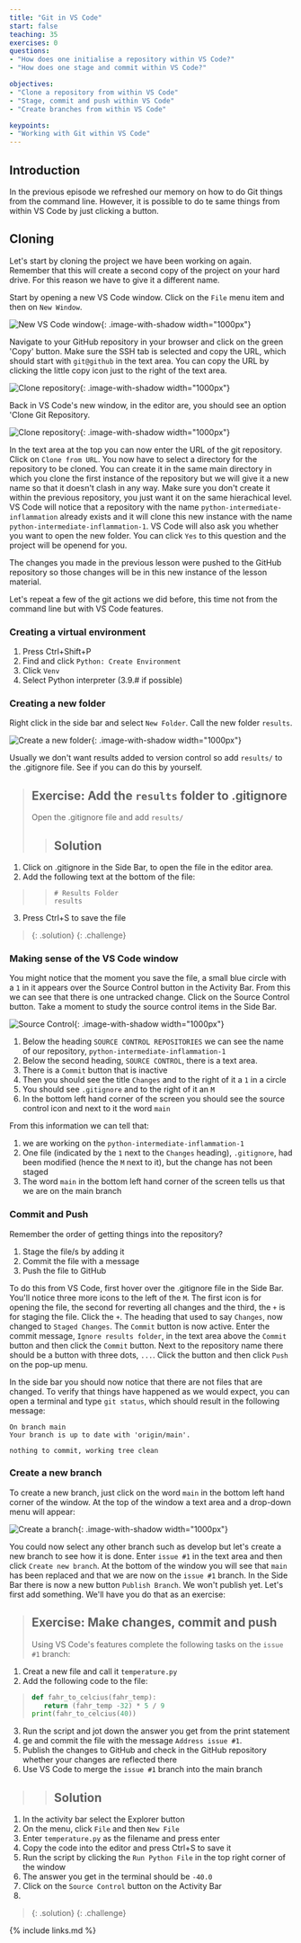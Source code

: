 ```yaml
---
title: "Git in VS Code"
start: false
teaching: 35
exercises: 0
questions:
- "How does one initialise a repository within VS Code?"
- "How does one stage and commit within VS Code?"

objectives:
- "Clone a repository from within VS Code"
- "Stage, commit and push within VS Code"
- "Create branches from within VS Code"

keypoints:
- "Working with Git within VS Code"
---
```


## Introduction
In the previous episode we refreshed our memory on how to do Git things from the command line. However, it is possible to do 
te same things from within VS Code by just clicking a button.

## Cloning
Let's start by cloning the project we have been working on again. Remember that this will create a second copy of the project 
on your hard drive. For this reason we have to give it a different name.

Start by opening a new VS Code window. Click on the `File` menu item and then on `New Window`.

![New VS Code window](../fig/vsc/21_new_window.png){: .image-with-shadow width="1000px"}

Navigate to your GitHub repository in your browser and click on the green 'Copy' button. Make sure the SSH tab is selected 
and copy the URL, which should start with `git@github` in the text area. You can copy the URL by clicking the little copy 
icon just to the right of the text area.

![Clone repository](../fig/vsc/clone_repository.png){: .image-with-shadow width="1000px"}

Back in VS Code's new window, in the editor are, you should see an option 'Clone Git Repository.

![Clone repository](../fig/vsc/22_clone_repository.png){: .image-with-shadow width="1000px"}

In the text area at the top you can now enter the URL of the git repository. Click on `Clone from URL`. You now have to select a 
directory for the repository to be cloned. You can create it in the same main directory in which you clone the first instance 
of the repository but we will give it a new name so that it doesn't clash in any way. Make sure you don't create it within the previous 
repository, you just want it on the same hierachical level. VS Code will notice that a repository with the name `python-intermediate-inflammation`
already exists and it will clone this new instance with the name `python-intermediate-inflammation-1`. VS Code will also ask you whether
you want to open the new folder. You can click `Yes` to this question and the project will be openend for you.

The changes you made in the previous lesson were pushed to the GitHub repository so those changes will be in this
new instance of the lesson material. 

Let's repeat a few of the git actions we did before, this time not from the command line but with VS Code features.

### Creating a virtual environment

1. Press Ctrl+Shift+P
2. Find and click `Python: Create Environment`
3. Click `Venv`
4. Select Python interpreter (3.9.# if possible)

### Creating a new folder

Right click in the side bar and select `New Folder`. Call the new folder `results`. 

![Create a new folder](../fig/vsc/23_create_folder.png){: .image-with-shadow width="1000px"}

Usually we don't want results added to
version control so add `results/` to the .gitignore file. See if you can do this by yourself.

> ## Exercise: Add the `results` folder to .gitignore
> Open the .gitignore file and add `results/`
> > ## Solution
1. Click on .gitignore in the Side Bar, to open the file in the editor area.
2. Add the following text at the bottom of the file:
> > ```
> > # Results Folder
> > results
> > ```
3. Press Ctrl+S to save the file
> {: .solution}
{: .challenge}

### Making sense of the VS Code window

You might notice that the moment you save the file, a small blue circle with a `1` in it appears over the Source Control 
button in the Activity Bar. From this we can see that there is one untracked change. Click on the Source Control button. 
Take a moment to study the source control items in the Side Bar.

![Source Control](../fig/vsc/24_source_control.png){: .image-with-shadow width="1000px"}

1. Below the heading `SOURCE CONTROL REPOSITORIES` we can see the name of our repository, `python-intermediate-inflammation-1`
2. Below the second heading, `SOURCE CONTROL`, there is a text area.
3. There is a `Commit` button that is inactive
4. Then you should see the title `Changes` and to the right of it a `1` in a circle
5. You should see `.gitignore` and to the right of it an `M`
6. In the bottom left hand corner of the screen you should see the source control icon and next to it the word `main`

From this information we can tell that:

1. we are working on the `python-intermediate-inflammation-1`
2. One file (indicated by the `1` next to the `Changes` heading), `.gitignore`, had been modified (hence the `M` next to it), 
but the change has not been staged
3. The word `main` in the bottom left hand corner of the screen tells us that we are on the main branch

### Commit and Push

Remember the order of getting things into the repository?
1. Stage the file/s by adding it
2. Commit the file with a message
3. Push the file to GitHub

To do this from VS Code, first hover over the .gitignore file in the Side Bar. You'll notice three more icons to the left of the `M`. The first icon is for opening the file, the second for reverting all changes and the third, the `+` is for staging the file. Click the `+`. The heading that used to say `Changes`, now changed to `Staged Changes`. The `Commit` button is now active. Enter the commit message, `Ignore results folder`, in the text area above the `Commit` button and then click the `Commit` button. Next to the repository name there should be a button with three dots, `...`. Click the button and then click `Push` on the pop-up menu.

In the side bar you should now notice that there are not files that are changed. To verify that things have happened as we would expect, you can open 
a terminal and type `git status`, which should result in the following message:

```
On branch main
Your branch is up to date with 'origin/main'.

nothing to commit, working tree clean 
```

### Create a new branch

To create a new branch, just click on the word `main` in the bottom left hand corner of the window. At the top of the 
window a text area and a drop-down menu will appear:

![Create a branch](../fig/vsc/24_create_branch.png){: .image-with-shadow width="1000px"}

You could now select any other branch such as develop but let's create a new branch to see how it is done. Enter `issue #1` in the text area and then click `Create new branch`. At the bottom of the window you will see that `main` has been replaced and that we are now on the `issue #1` branch. In the Side Bar there is now a new button `Publish Branch`. We won't publish yet. Let's first add something. We'll have you do that as an exercise:

> ## Exercise: Make changes, commit and push
> Using VS Code's features complete the following tasks on the `issue #1` branch:
1. Creat a new file and call it `temperature.py`
2. Add the following code to the file:
> ```python
> def fahr_to_celcius(fahr_temp):
>    return (fahr_temp -32) * 5 / 9
> print(fahr_to_celcius(40))
> ```
3. Run the script and jot down the answer you get from the print statement 
4. ge and commit the file with the message `Address issue #1`.
6. Publish the changes to GitHub and check in the GitHub repository whether your changes are reflected there
7. Use VS Code to merge the `issue #1` branch into the main branch
> 
> > ## Solution
1. In the activity bar select the Explorer button
2. On the menu, click `File` and then `New File`
3. Enter `temperature.py` as the filename and press enter
4. Copy the code into the editor and press Ctrl+S to save it
5. Run the script by clicking the `Run Python File` in the top right corner of the window
6. The answer you get in the terminal should be `-40.0`
7. Click on the `Source Control` button on the Activity Bar
8. 
> {: .solution}
{: .challenge}



{% include links.md %}

